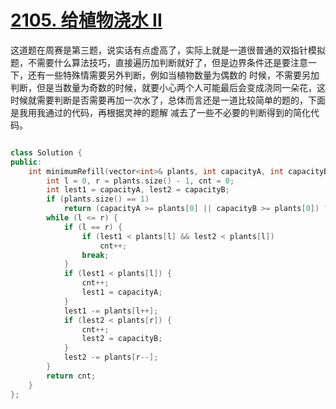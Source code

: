 # [2105. 给植物浇水 II](https://leetcode.cn/problems/watering-plants-ii/)

这道题在周赛是第三题，说实话有点虚高了，实际上就是一道很普通的双指针模拟题，不需要什么算法技巧，直接遍历加判断就好了，但是边界条件还是要注意一下，还有一些特殊情需要另外判断，例如当植物数量为偶数的
时候，不需要另加判断，但是当数量为奇数的时候，就要小心两个人可能最后会变成浇同一朵花，这时候就需要判断是否需要再加一次水了，总体而言还是一道比较简单的题的，下面是我用我通过的代码，再根据灵神的题解
减去了一些不必要的判断得到的简化代码。

```cpp

class Solution {
public:
    int minimumRefill(vector<int>& plants, int capacityA, int capacityB) {
        int l = 0, r = plants.size() - 1, cnt = 0;
        int lest1 = capacityA, lest2 = capacityB;
        if (plants.size() == 1)
            return (capacityA >= plants[0] || capacityB >= plants[0]) ? 0 : 1;
        while (l <= r) {
            if (l == r) {
                if (lest1 < plants[l] && lest2 < plants[l])
                    cnt++;
                break;
            }
            if (lest1 < plants[l]) {
                cnt++;
                lest1 = capacityA;
            }
            lest1 -= plants[l++];
            if (lest2 < plants[r]) {
                cnt++;
                lest2 = capacityB;
            }
            lest2 -= plants[r--];
        }
        return cnt;
    }
};
```
